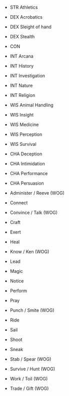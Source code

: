 
* STR Athletics
* DEX Acrobatics
* DEX Sleight of hand
* DEX Stealth
* CON
* INT Arcana
* INT History
* INT Investigation
* INT Nature
* INT Religion
* WIS Animal Handling
* WIS Insight
* WIS Medicine
* WIS Perception
* WIS Survival
* CHA Deception
* CHA Intimidation
* CHA Performance
* CHA Persuasion

* Administer / Reeve (WOG)
* Connect
* Convince / Talk (WOG)
* Craft
* Exert
* Heal
* Know / Ken (WOG)
* Lead
* Magic
* Notice
* Perform
* Pray
* Punch / Smite (WOG)
* Ride
* Sail
* Shoot
* Sneak
* Stab / Spear (WOG)
* Survive / Hunt (WOG)
* Work / Toil (WOG)
* Trade / Gift (WOG)

